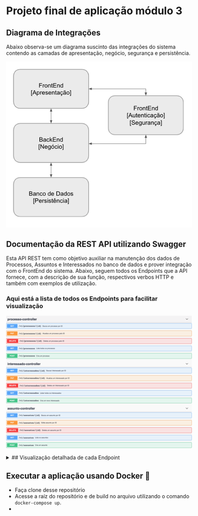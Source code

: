 # Projeto final de aplicação módulo 3



## Diagrama de Integrações

Abaixo observa-se um diagrama suscinto das integrações do sistema contendo as camadas de apresentação, negócio, segurança e persistência.

![image](https://github.com/brunozardo/devinhouse-projeto-final-modulo-3/blob/brunozardo/Images/Diagrama.png)


## Documentação da REST API utilizando Swagger

Esta API REST tem como objetivo auxiliar na manutenção dos dados de Processos, Assuntos e Interessados no banco de dados e prover integração com o FrontEnd do sistema. Abaixo, seguem todos os Endpoints que a API fornece, com a descrição de sua função, respectivos verbos HTTP e também com exemplos de utilização.

### Aqui está a lista de todos os Endpoints para facilitar visualização


![todosOsEndpoints](https://github.com/brunozardo/devinhouse-projeto-final-modulo-3/blob/brunozardo/Images/todosOsEndpoints.png)


<details>
<summary>## Visualização detalhada de cada Endpoint</summary>
  
### Busca Um Processo Por ID

![image1](https://github.com/brunozardo/devinhouse-projeto-final-modulo-3/blob/brunozardo/Images/1Processo-controller-buscaUmProcessoPorId.png)

### Atualiza um processo pelo ID

![image2](https://github.com/brunozardo/devinhouse-projeto-final-modulo-3/blob/brunozardo/Images/2Processo-controller-atualizaUmProcessoPeloId.png)

### Deleta um Processo pelo ID

![image3](https://github.com/brunozardo/devinhouse-projeto-final-modulo-3/blob/brunozardo/Images/3Processo-controller-deletaUmProcessoPeloId.png)

### Lista Todos os Processos

![image4](https://github.com/brunozardo/devinhouse-projeto-final-modulo-3/blob/brunozardo/Images/4Processo-controller-listaTodosOsProcessos.png)

### Cria um Processo

![image5](https://github.com/brunozardo/devinhouse-projeto-final-modulo-3/blob/brunozardo/Images/5Processo-controller-criaUmProcesso.png)

### Busca um Interessado Pelo ID

![image6](https://github.com/brunozardo/devinhouse-projeto-final-modulo-3/blob/brunozardo/Images/6Interessado-controller-buscarInteressadoPorId.png)

### Atualiza um Interessado Por ID

![image7](https://github.com/brunozardo/devinhouse-projeto-final-modulo-3/blob/brunozardo/Images/7Interessado-controller-atualizaUmInteressadoPorId.png)

### Deleta um Interessado Por ID

![image8](https://github.com/brunozardo/devinhouse-projeto-final-modulo-3/blob/brunozardo/Images/8Interessado-controller-deletaUmInteressadoPorId.png)

### Lista todos os Interessados

![image9](https://github.com/brunozardo/devinhouse-projeto-final-modulo-3/blob/brunozardo/Images/9Interessado-controller-ListaTodosOsInteressados.png)

### Cria um novo Interessado

![image10](https://github.com/brunozardo/devinhouse-projeto-final-modulo-3/blob/brunozardo/Images/10Interessado-controller-criaUmNovoInteressado.png)

### Busca Assunto por ID

![image11](https://github.com/brunozardo/devinhouse-projeto-final-modulo-3/blob/brunozardo/Images/11Assunto-controller-buscaUmAssuntoPorId.png)

### Edita um Assunto por ID

![image12](https://github.com/brunozardo/devinhouse-projeto-final-modulo-3/blob/brunozardo/Images/12Assunto-controller-editaUmAssuntoPorId.png)

### Deleta um Assunto por ID

![image13](https://github.com/brunozardo/devinhouse-projeto-final-modulo-3/blob/brunozardo/Images/13Assunto-controller-deletaUmAssuntoPorId.png)

### Lista os Assuntos

![image14](https://github.com/brunozardo/devinhouse-projeto-final-modulo-3/blob/brunozardo/Images/14Assunto-controller-listaOsAssuntos.png)

### Cria um Assunto

![image15](https://github.com/brunozardo/devinhouse-projeto-final-modulo-3/blob/brunozardo/Images/15Assunto-controller-criaUmAssunto.png)

</details>


## Executar a aplicação usando Docker :whale:

- Faça clone desse repositório
- Acesse a raíz do repositório e de build no arquivo utilizando o comando ``docker-compose up``.
- 

